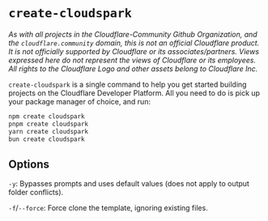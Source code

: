 # `create-cloudspark`

_As with all projects in the Cloudflare-Community Github Organization, and the `cloudflare.community` domain, this is not an official Cloudflare product. It is not officially supported by Cloudflare or its associates/partners. Views expressed here do not represent the views of Cloudflare or its employees. All rights to the Cloudflare Logo and other assets belong to Cloudflare Inc._

`create-cloudspark` is a single command to help you get started building projects on the Cloudflare Developer Platform. All you need to do is pick up your package manager of choice, and run:

```bash
npm create cloudspark
pnpm create cloudspark
yarn create cloudspark
bun create cloudspark
```

## Options

`-y`: Bypasses prompts and uses default values (does not apply to output folder conflicts).

`-f`/`--force`: Force clone the template, ignoring existing files.